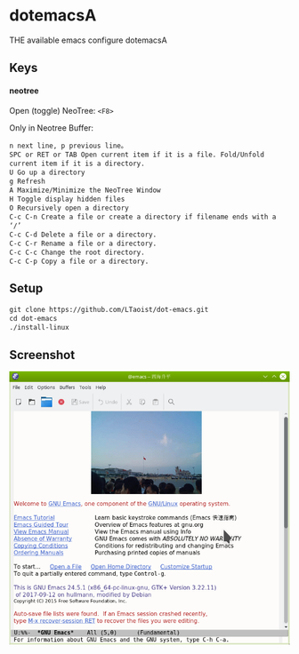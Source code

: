 dotemacsA
==============================

THE available emacs configure dotemacsA

Keys
----

#### neotree

Open (toggle) NeoTree:  ```<F8>```

Only in Neotree Buffer:

```
n next line, p previous line。
SPC or RET or TAB Open current item if it is a file. Fold/Unfold current item if it is a directory.
U Go up a directory
g Refresh
A Maximize/Minimize the NeoTree Window
H Toggle display hidden files
O Recursively open a directory
C-c C-n Create a file or create a directory if filename ends with a ‘/’
C-c C-d Delete a file or a directory.
C-c C-r Rename a file or a directory.
C-c C-c Change the root directory.
C-c C-p Copy a file or a directory.
```

Setup
-----

    git clone https://github.com/LTaoist/dot-emacs.git
    cd dot-emacs
    ./install-linux

Screenshot
----------

![](screenshot/screenshot-20190908.png)
